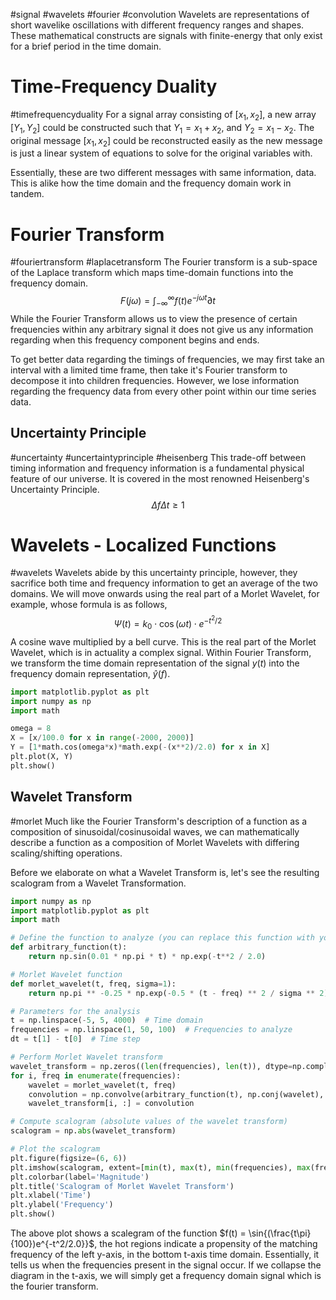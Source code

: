 #signal #wavelets #fourier #convolution
Wavelets are representations of short wavelike oscillations with different frequency ranges and shapes. These mathematical constructs are signals with finite-energy that only exist for a brief period in the time domain.
# Time-Frequency Duality
#timefrequencyduality 
For a signal array consisting of $[x_{1}, x_{2}]$, a new array $[Y_{1}, Y_{2}]$ could be constructed such that $Y_{1} = x_{1} + x_{2}$, and $Y_{2} = x_{1} - x_{2}$. The original message $[x_{1}, x_{2}]$ could be reconstructed easily as the new message is just a linear system of equations to solve for the original variables with.

Essentially, these are two different messages with same information, data. This is alike how the time domain and the frequency domain work in tandem. 
# Fourier Transform
#fouriertransform #laplacetransform
The Fourier transform is a sub-space of the Laplace transform which maps time-domain functions into the frequency domain.
$$
F(j\omega) = \int_{-\infty}^{\infty}f(t)e^{-j\omega t}\partial t
$$
While the Fourier Transform allows us to view the presence of certain frequencies within any arbitrary signal it does not give us any information regarding when this frequency component begins and ends.

To get better data regarding the timings of frequencies, we may first take an interval with a limited time frame, then take it's Fourier transform to decompose it into children frequencies. However, we lose information regarding the frequency data from every other point within our time series data.
## Uncertainty Principle
#uncertainty #uncertaintyprinciple #heisenberg
This trade-off between timing information and frequency information is a fundamental physical feature of our universe. It is covered in the most renowned Heisenberg's Uncertainty Principle.
$$
\Delta{f}\Delta{t} \geq 1
$$
# Wavelets - Localized Functions
#wavelets
Wavelets abide by this uncertainty principle, however, they sacrifice both time and frequency information to get an average of the two domains. We will move onwards using the real part of a Morlet Wavelet, for example, whose formula is as follows,
$$
\Psi{(t)} = k_{0}\cdot\cos{(\omega{t})}\cdot{e^{-t^2/2}}
$$
A cosine wave multiplied by a bell curve. This is the real part of the Morlet Wavelet, which is in actuality a complex signal. Within Fourier Transform, we transform the time domain representation of the signal $y(t)$ into the frequency domain representation, $\hat{y}(f)$.

```python
import matplotlib.pyplot as plt
import numpy as np
import math

omega = 8
X = [x/100.0 for x in range(-2000, 2000)]
Y = [1*math.cos(omega*x)*math.exp(-(x**2)/2.0) for x in X]
plt.plot(X, Y)
plt.show()
```
## Wavelet Transform
#morlet
Much like the Fourier Transform's description of a function as a composition of sinusoidal/cosinusoidal waves, we can mathematically describe a function as a composition of Morlet Wavelets with differing scaling/shifting operations.

Before we elaborate on what a Wavelet Transform is, let's see the resulting scalogram from a Wavelet Transformation.
```python
import numpy as np
import matplotlib.pyplot as plt
import math

# Define the function to analyze (you can replace this function with your own)
def arbitrary_function(t):
    return np.sin(0.01 * np.pi * t) * np.exp(-t**2 / 2.0)

# Morlet Wavelet function
def morlet_wavelet(t, freq, sigma=1):
    return np.pi ** -0.25 * np.exp(-0.5 * (t - freq) ** 2 / sigma ** 2) * np.exp(1j * 2 * np.pi * freq * t)

# Parameters for the analysis
t = np.linspace(-5, 5, 4000)  # Time domain
frequencies = np.linspace(1, 50, 100)  # Frequencies to analyze
dt = t[1] - t[0]  # Time step

# Perform Morlet Wavelet transform
wavelet_transform = np.zeros((len(frequencies), len(t)), dtype=np.complex128)
for i, freq in enumerate(frequencies):
    wavelet = morlet_wavelet(t, freq)
    convolution = np.convolve(arbitrary_function(t), np.conj(wavelet), mode='same') * dt
    wavelet_transform[i, :] = convolution

# Compute scalogram (absolute values of the wavelet transform)
scalogram = np.abs(wavelet_transform)

# Plot the scalogram
plt.figure(figsize=(6, 6))
plt.imshow(scalogram, extent=[min(t), max(t), min(frequencies), max(frequencies)], aspect='auto', cmap='jet')
plt.colorbar(label='Magnitude')
plt.title('Scalogram of Morlet Wavelet Transform')
plt.xlabel('Time')
plt.ylabel('Frequency')
plt.show()
```

The above plot shows a scalegram of the function $f(t) = \sin{(\frac{t\pi}{100})e^{-t^2/2.0}}$, the hot regions indicate a propensity of the matching frequency of the left y-axis, in the bottom t-axis time domain. Essentially, it tells us when the frequencies present in the signal occur. If we collapse the diagram in the t-axis, we will simply get a frequency domain signal which is the fourier transform.